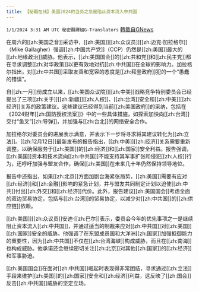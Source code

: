 ```yaml
---
title: 【秘翻在线】美国2024的当务之急是阻止资本流入中共国
---
```

`1/1/2024 3:31 AM UTC 秘密翻譯組G-Translators` [轉載自GNews](https://gnews.org/articles/2171297)



在周六的[[zh:美国之音]]采访中，[[zh:美国]][[zh:众议员]][[zh:迈克·加拉格尔]]（Mike Gallagher）强调[[zh:中国共产党]]（CCP）仍然是[[zh:美国]]最大的[[zh:地缘政治]]威胁。他表示，[[zh:美国国会]]的[[zh:共和党]]和[[zh:民主党]]都在寻求调整[[zh:对华政策]]以更有效地对抗[[zh:中共国]]在全球的影响力。加拉格尔指出，对[[zh:中共国]]采取友善和宽容的态度是[[zh:拜登政府]]犯的一个“愚蠢的错误”。

自[[zh:一月]]份成立以来，[[zh:美国众议院]][[zh:中美]]战略竞争特别委员会已经提出了三项[[zh:关于]][[zh:新疆]][[zh:人权]]、[[zh:台湾]]安全和[[zh:中美]][[zh:经济]]关系的政策建议。这些建议已经得到当前[[zh:美国政府]]的采纳，包括在《2024财年[[zh:国防授权法案]]》中的一些具体措施，如探索加快向[[zh:台湾]]交付“鱼叉”[[zh:导弹]]，并加强与[[zh:台北]]的网络安全合作。

加拉格尔对委员会的进展表示满意，并表示下一步将寻求将其建议转化为[[zh:立法]]。[[zh:12月12日]]最新发布的报告指出，[[zh:中美]][[zh:经济]]关系需要重新调整，以确保服务于[[zh:美国]]的[[zh:经济]]和[[zh:国家]]安全利益。报告强调，[[zh:美国]]资本和技术流向[[zh:中共国]]不能支持其军事扩张和侵犯[[zh:人权]]行为，还呼吁加强与盟友合作，确保[[zh:美国]]在未来几十年仍然保持领导地位。

报告中还指出，如果[[zh:北京]]方面加剧台海紧张局势，[[zh:美国]]需要有应对[[zh:经济]]和[[zh:金融]]影响的紧急计划，并与盟友共同制定计划以迫使[[zh:中共]]付出[[zh:外交]]和[[zh:经济]]代价。此外，报告建议[[zh:美国国会]]考虑全面的双边贸易协定，包括与[[zh:台湾]]的贸易协定，以减少对[[zh:中共国]]的[[zh:供应链]]依赖。

[[zh:美国]][[zh:众议员]]安迪·[[zh:巴尔]]表示，委员会今年的优先事项之一是继续阻止资本流入[[zh:中共国]]，并通过适当的制裁来应对[[zh:中共国]]对[[zh:美国]][[zh:国家]]安全的威胁。他强调了在东盟成员国和大洋洲[[zh:国家]]加强抵御能力的重要性，因为[[zh:中共国]]不仅在[[zh:台湾海峡]]构成威胁，而且在[[zh:南海]]也构成威胁。他承诺还会继续密切关注[[zh:北京]]对其他[[zh:国家]]的[[zh:经济]]和军事胁迫。

[[zh:美国国会]]在面对[[zh:中共国]]崛起时表现得非常团结，寻求通过[[zh:立法]]手段来维护[[zh:美国]]的[[zh:国家]]安全和[[zh:经济]]利益，这反映了[[zh:国会]]反击[[zh:中共国]]威胁的坚定立场。
